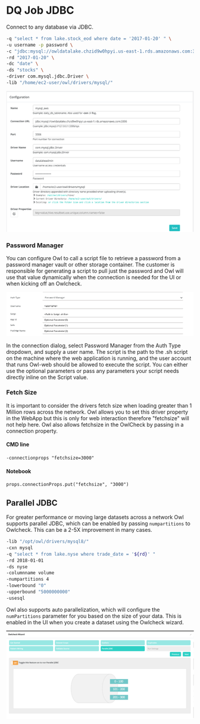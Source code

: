 # DQ Job JDBC

Connect to any database via JDBC.

```bash
-q "select * from lake.stock_eod where date = '2017-01-20' " \
-u username -p password \
-c "jdbc:mysql://owldatalake.chzid9w0hpyi.us-east-1.rds.amazonaws.com:3306" \
-rd "2017-01-20" \
-dc "date" \
-ds "stocks" \
-driver com.mysql.jdbc.Driver \
-lib "/home/ec2-user/owl/drivers/mysql/"
```

![](../.gitbook/assets/owl-connection.png)

### Password Manager

You can configure Owl to call a script file to retrieve a password from a password manager vault or other storage container. The customer is responsible for generating a script to pull just the password and Owl will use that value dynamically when the connection is needed for the UI or when kicking off an Owlcheck.

![](<../.gitbook/assets/Screen Shot 2021-02-10 at 8.55.23 PM.png>)

In the connection dialog, select Password Manager from the Auth Type dropdown, and supply a user name. The script is the path to the .sh script on the machine where the web application is running, and the user account that runs Owl-web should be allowed to execute the script. You can either use the optional parameters or pass any parameters your script needs directly inline on the Script value.

### Fetch Size

It is important to consider the drivers fetch size when loading greater than 1 Million rows across the network.  Owl allows you to set this driver property in the WebApp but this is only for web interaction therefore "fetchsize" will not help here.  Owl also allows fetchsize in the OwlCheck by passing in a connection property.

#### CMD line

```
-connectionprops "fetchsize=3000"
```

#### Notebook

```
props.connectionProps.put("fetchsize", "3000")
```

## Parallel JDBC

For greater performance or moving large datasets across a network Owl supports parallel JDBC, which can be enabled by passing `numpartitions` to Owlcheck. This can be a 2-5X improvement in many cases. 

```bash
-lib "/opt/owl/drivers/mysql8/"
-cxn mysql
-q "select * from lake.nyse where trade_date = '${rd}' "
-rd 2018-01-01
-ds nyse
-columnname volume
-numpartitions 4
-lowerbound "0"
-upperbound "5000000000"
-usesql
```

Owl also supports auto parallelization, which will configure the `numPartitions` parameter for you based on the size of your data. This is enabled in the UI when you create a dataset using the Owlcheck wizard.

![](<../.gitbook/assets/Screen Shot 2019-10-17 at 4.38.04 PM.png>)
